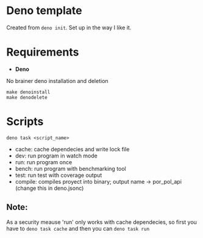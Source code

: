 # Deno template
Created from `deno init`. Set up in the way I like it.

# Requirements

- **Deno**

No brainer deno installation and deletion

```shell
make denoinstall
make denodelete
```

# Scripts

`deno task <script_name>`

- cache: cache dependecies and write lock file
- dev: run program in watch mode
- run: run program once
- bench: run program with benchmarking tool
- test: run test with coverage output
- compile: compiles proyect into binary; output name -> por_pol_api (change this in deno.jsonc)

## Note:
  As a security meause 'run' only works with cache dependecies, so first you have to `deno task cache` and then you can `deno task run`

